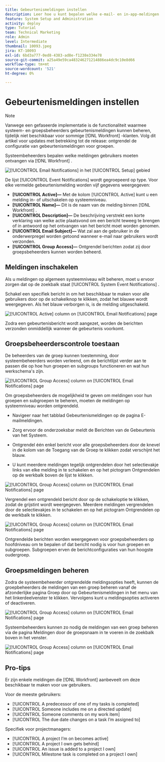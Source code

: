 ```yaml
---
title: Gebeurtenismeldingen instellen
description: Leer hoe u kunt bepalen welke e-mail- en in-app-meldingen gebruikers ontvangen door gebeurtenismeldingen te beheren.
feature: System Setup and Administration
activity: deploy
type: Tutorial
team: Technical Marketing
role: Admin
level: Intermediate
thumbnail: 10093.jpeg
jira: KT-10093
exl-id: 6bd3a777-0ed8-4383-ad8e-f1238e334e78
source-git-commit: a25a49e59ca483246271214886ea4dc9c10e8d66
workflow-type: tm+mt
source-wordcount: '521'
ht-degree: 0%

---
```


<!---
this has the same content as the system administrator notification setup and mangement section of the email and inapp notificiations learning path
--->

<!---
add URL link in the note at the top of the LP
--->

# Gebeurtenismeldingen instellen

>[!NOTE]
>
>Vanwege een gefaseerde implementatie is de functionaliteit waarmee systeem- en groepsbeheerders gebeurtenismeldingen kunnen beheren, tijdelijk niet beschikbaar voor sommige [!DNL Workfront] -klanten. Volg dit artikel voor updates met betrekking tot de release: ontgrendel de configuratie van gebeurtenismeldingen voor groepen.

Systeembeheerders bepalen welke meldingen gebruikers moeten ontvangen via [!DNL Workfront] .

![[!UICONTROL Email Notifications] in het [!UICONTROL Setup] gebied ](assets/admin-fund-notifications-1.png)

De lijst [!UICONTROL Event Notifications] wordt gegroepeerd op type. Voor elke vermelde gebeurtenismelding worden vijf gegevens weergegeven:

* **[!UICONTROL Active]—** Met de kolom [!UICONTROL Active] kunt u een melding in- of uitschakelen op systeemniveau.
* **[!UICONTROL Name]—** Dit is de naam van de melding binnen [!DNL Workfront] .
* **[!UICONTROL Description]—** De beschrijving verstrekt een korte verklaring van welke actie plaatsvond om een bericht teweeg te brengen of in antwoord op het ontvangen van het bericht moet worden genomen.
* **[!UICONTROL Email Subject]—** Wat zal aan de gebruiker in de onderwerpregel worden getoond wanneer e-mail naar gebruikers wordt verzonden.
* **[!UICONTROL Group Access]—** Ontgrendel berichten zodat zij door groepsbeheerders kunnen worden beheerd.

## Meldingen inschakelen

Als u meldingen op algemeen systeemniveau wilt beheren, moet u ervoor zorgen dat op de zoekbalk staat [!UICONTROL System Event Notifications] .

Schakel een specifiek bericht in om het beschikbaar te maken voor alle gebruikers door op de schakelknop te klikken, zodat het blauwe wordt weergegeven. Als het blauw verborgen is, is de melding uitgeschakeld.

![[!UICONTROL Active] column on [!UICONTROL Email Notifications] page ](assets/admin-fund-notifications-2.png)

Zodra een gebeurtenisbericht wordt aangezet, worden de berichten verzonden onmiddellijk wanneer de gebeurtenis voorkomt.

## Groepsbeheerderscontrole toestaan

De beheerders van de groep kunnen toestemming, door systeembeheerders worden verleend, om de berichtlijst verder aan te passen die op hoe hun groepen en subgroups functioneren en wat hun werkschema&#39;s zijn.

![[!UICONTROL Group Access] column on [!UICONTROL Email Notifications] page ](assets/ganotifications_01.png)

Om groepsbeheerders de mogelijkheid te geven om meldingen voor hun groepen en subgroepen te beheren, moeten de meldingen op systeemniveau worden ontgrendeld.

* Navigeer naar het tabblad Gebeurtenismeldingen op de pagina E-mailmeldingen.

* Zorg ervoor de onderzoeksbar meldt de Berichten van de Gebeurtenis van het Systeem.

* Ontgrendel één enkel bericht voor alle groepsbeheerders door de knevel in de kolom van de Toegang van de Groep te klikken zodat verschijnt het blauw.

* U kunt meerdere meldingen tegelijk ontgrendelen door het selectievakje links van elke melding in te schakelen en op het pictogram Ontgrendelen op de werkbalk boven de lijst te klikken.

![[!UICONTROL Group Access] column on [!UICONTROL Email Notifications] page ](assets/ganotifications_02.png)

Vergrendel een ontgrendeld bericht door op de schakeloptie te klikken, zodat de grijstint wordt weergegeven. Meerdere meldingen vergrendelen door de selectievakjes in te schakelen en op het pictogram Ontgrendelen op de werkbalk te klikken.

![[!UICONTROL Group Access] column on [!UICONTROL Email Notifications] page ](assets/ganotifications_03.png)

Ontgrendelde berichten worden weergegeven voor groepsbeheerders op hoofdniveau om te bepalen of dat bericht nodig is voor hun groepen en subgroepen. Subgroepen erven de berichtconfiguraties van hun hoogste oudergroep. ﻿


## Groepsmeldingen beheren

Zodra de systeembeheerder ontgrendelde meldingsopties heeft, kunnen de groepbeheerders de meldingen van een groep beheren vanaf de afzonderlijke pagina Groep door op Gebeurtenismeldingen in het menu van het linkerdeelvenster te klikken. Vervolgens kunt u meldingsopties activeren of deactiveren.

![[!UICONTROL Group Access] column on [!UICONTROL Email Notifications] page ](assets/managegroupnotifications_01.png)

Systeembeheerders kunnen zo nodig de meldingen van een groep beheren via de pagina Meldingen door de groepsnaam in te voeren in de zoekbalk boven in het venster.

![[!UICONTROL Group Access] column on [!UICONTROL Email Notifications] page ](assets/managegroupnotifications_02.png)

## Pro-tips

Er zijn enkele meldingen die [!DNL Workfront] aanbeveelt om deze beschikbaar te maken voor uw gebruikers.

Voor de meeste gebruikers:

* [!UICONTROL A predecessor of one of my tasks is completed]
* [!UICONTROL Someone includes me on a directed update]
* [!UICONTROL Someone comments on my work item]
* [!UICONTROL The due date changes on a task I’m assigned to]


Specifiek voor projectmanagers:

* [!UICONTROL A project I’m on becomes active]
* [!UICONTROL A project I own gets behind]
* [!UICONTROL An issue is added to a project I own]
* [!UICONTROL Milestone task is completed on a project I own]

<!---
learn more URLs
--->
